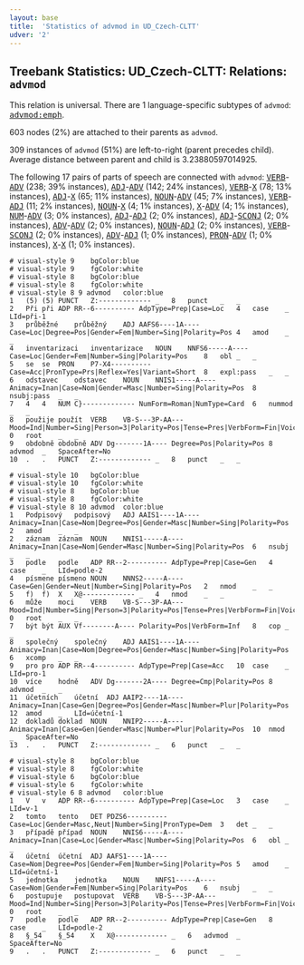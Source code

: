 ```yaml
---
layout: base
title:  'Statistics of advmod in UD_Czech-CLTT'
udver: '2'
---
```


## Treebank Statistics: UD_Czech-CLTT: Relations: `advmod`

This relation is universal.
There are 1 language-specific subtypes of `advmod`: <tt><a href="cs_cltt-dep-advmod-emph.html">advmod:emph</a></tt>.

603 nodes (2%) are attached to their parents as `advmod`.

309 instances of `advmod` (51%) are left-to-right (parent precedes child).
Average distance between parent and child is 3.23880597014925.

The following 17 pairs of parts of speech are connected with `advmod`: <tt><a href="cs_cltt-pos-VERB.html">VERB</a></tt>-<tt><a href="cs_cltt-pos-ADV.html">ADV</a></tt> (238; 39% instances), <tt><a href="cs_cltt-pos-ADJ.html">ADJ</a></tt>-<tt><a href="cs_cltt-pos-ADV.html">ADV</a></tt> (142; 24% instances), <tt><a href="cs_cltt-pos-VERB.html">VERB</a></tt>-<tt><a href="cs_cltt-pos-X.html">X</a></tt> (78; 13% instances), <tt><a href="cs_cltt-pos-ADJ.html">ADJ</a></tt>-<tt><a href="cs_cltt-pos-X.html">X</a></tt> (65; 11% instances), <tt><a href="cs_cltt-pos-NOUN.html">NOUN</a></tt>-<tt><a href="cs_cltt-pos-ADV.html">ADV</a></tt> (45; 7% instances), <tt><a href="cs_cltt-pos-VERB.html">VERB</a></tt>-<tt><a href="cs_cltt-pos-ADJ.html">ADJ</a></tt> (11; 2% instances), <tt><a href="cs_cltt-pos-NOUN.html">NOUN</a></tt>-<tt><a href="cs_cltt-pos-X.html">X</a></tt> (4; 1% instances), <tt><a href="cs_cltt-pos-X.html">X</a></tt>-<tt><a href="cs_cltt-pos-ADV.html">ADV</a></tt> (4; 1% instances), <tt><a href="cs_cltt-pos-NUM.html">NUM</a></tt>-<tt><a href="cs_cltt-pos-ADV.html">ADV</a></tt> (3; 0% instances), <tt><a href="cs_cltt-pos-ADJ.html">ADJ</a></tt>-<tt><a href="cs_cltt-pos-ADJ.html">ADJ</a></tt> (2; 0% instances), <tt><a href="cs_cltt-pos-ADJ.html">ADJ</a></tt>-<tt><a href="cs_cltt-pos-SCONJ.html">SCONJ</a></tt> (2; 0% instances), <tt><a href="cs_cltt-pos-ADV.html">ADV</a></tt>-<tt><a href="cs_cltt-pos-ADV.html">ADV</a></tt> (2; 0% instances), <tt><a href="cs_cltt-pos-NOUN.html">NOUN</a></tt>-<tt><a href="cs_cltt-pos-ADJ.html">ADJ</a></tt> (2; 0% instances), <tt><a href="cs_cltt-pos-VERB.html">VERB</a></tt>-<tt><a href="cs_cltt-pos-SCONJ.html">SCONJ</a></tt> (2; 0% instances), <tt><a href="cs_cltt-pos-ADV.html">ADV</a></tt>-<tt><a href="cs_cltt-pos-ADJ.html">ADJ</a></tt> (1; 0% instances), <tt><a href="cs_cltt-pos-PRON.html">PRON</a></tt>-<tt><a href="cs_cltt-pos-ADV.html">ADV</a></tt> (1; 0% instances), <tt><a href="cs_cltt-pos-X.html">X</a></tt>-<tt><a href="cs_cltt-pos-X.html">X</a></tt> (1; 0% instances).


~~~ conllu
# visual-style 9	bgColor:blue
# visual-style 9	fgColor:white
# visual-style 8	bgColor:blue
# visual-style 8	fgColor:white
# visual-style 8 9 advmod	color:blue
1	(5)	(5)	PUNCT	Z:-------------	_	8	punct	_	_
2	Při	při	ADP	RR--6----------	AdpType=Prep|Case=Loc	4	case	_	LId=při-1
3	průběžné	průběžný	ADJ	AAFS6----1A----	Case=Loc|Degree=Pos|Gender=Fem|Number=Sing|Polarity=Pos	4	amod	_	_
4	inventarizaci	inventarizace	NOUN	NNFS6-----A----	Case=Loc|Gender=Fem|Number=Sing|Polarity=Pos	8	obl	_	_
5	se	se	PRON	P7-X4----------	Case=Acc|PronType=Prs|Reflex=Yes|Variant=Short	8	expl:pass	_	_
6	odstavec	odstavec	NOUN	NNIS1-----A----	Animacy=Inan|Case=Nom|Gender=Masc|Number=Sing|Polarity=Pos	8	nsubj:pass	_	_
7	4	4	NUM	C}-------------	NumForm=Roman|NumType=Card	6	nummod	_	_
8	použije	použít	VERB	VB-S---3P-AA---	Mood=Ind|Number=Sing|Person=3|Polarity=Pos|Tense=Pres|VerbForm=Fin|Voice=Act	0	root	_	_
9	obdobně	obdobně	ADV	Dg-------1A----	Degree=Pos|Polarity=Pos	8	advmod	_	SpaceAfter=No
10	.	.	PUNCT	Z:-------------	_	8	punct	_	_

~~~


~~~ conllu
# visual-style 10	bgColor:blue
# visual-style 10	fgColor:white
# visual-style 8	bgColor:blue
# visual-style 8	fgColor:white
# visual-style 8 10 advmod	color:blue
1	Podpisový	podpisový	ADJ	AAIS1----1A----	Animacy=Inan|Case=Nom|Degree=Pos|Gender=Masc|Number=Sing|Polarity=Pos	2	amod	_	_
2	záznam	záznam	NOUN	NNIS1-----A----	Animacy=Inan|Case=Nom|Gender=Masc|Number=Sing|Polarity=Pos	6	nsubj	_	_
3	podle	podle	ADP	RR--2----------	AdpType=Prep|Case=Gen	4	case	_	LId=podle-2
4	písmene	písmeno	NOUN	NNNS2-----A----	Case=Gen|Gender=Neut|Number=Sing|Polarity=Pos	2	nmod	_	_
5	f)	f)	X	X@-------------	_	4	nmod	_	_
6	může	moci	VERB	VB-S---3P-AA---	Mood=Ind|Number=Sing|Person=3|Polarity=Pos|Tense=Pres|VerbForm=Fin|Voice=Act	0	root	_	_
7	být	být	AUX	Vf--------A----	Polarity=Pos|VerbForm=Inf	8	cop	_	_
8	společný	společný	ADJ	AAIS1----1A----	Animacy=Inan|Case=Nom|Degree=Pos|Gender=Masc|Number=Sing|Polarity=Pos	6	xcomp	_	_
9	pro	pro	ADP	RR--4----------	AdpType=Prep|Case=Acc	10	case	_	LId=pro-1
10	více	hodně	ADV	Dg-------2A----	Degree=Cmp|Polarity=Pos	8	advmod	_	_
11	účetních	účetní	ADJ	AAIP2----1A----	Animacy=Inan|Case=Gen|Degree=Pos|Gender=Masc|Number=Plur|Polarity=Pos	12	amod	_	LId=účetní-1
12	dokladů	doklad	NOUN	NNIP2-----A----	Animacy=Inan|Case=Gen|Gender=Masc|Number=Plur|Polarity=Pos	10	nmod	_	SpaceAfter=No
13	.	.	PUNCT	Z:-------------	_	6	punct	_	_

~~~


~~~ conllu
# visual-style 8	bgColor:blue
# visual-style 8	fgColor:white
# visual-style 6	bgColor:blue
# visual-style 6	fgColor:white
# visual-style 6 8 advmod	color:blue
1	V	v	ADP	RR--6----------	AdpType=Prep|Case=Loc	3	case	_	LId=v-1
2	tomto	tento	DET	PDZS6----------	Case=Loc|Gender=Masc,Neut|Number=Sing|PronType=Dem	3	det	_	_
3	případě	případ	NOUN	NNIS6-----A----	Animacy=Inan|Case=Loc|Gender=Masc|Number=Sing|Polarity=Pos	6	obl	_	_
4	účetní	účetní	ADJ	AAFS1----1A----	Case=Nom|Degree=Pos|Gender=Fem|Number=Sing|Polarity=Pos	5	amod	_	LId=účetní-1
5	jednotka	jednotka	NOUN	NNFS1-----A----	Case=Nom|Gender=Fem|Number=Sing|Polarity=Pos	6	nsubj	_	_
6	postupuje	postupovat	VERB	VB-S---3P-AA---	Mood=Ind|Number=Sing|Person=3|Polarity=Pos|Tense=Pres|VerbForm=Fin|Voice=Act	0	root	_	_
7	podle	podle	ADP	RR--2----------	AdpType=Prep|Case=Gen	8	case	_	LId=podle-2
8	§_54	§_54	X	X@-------------	_	6	advmod	_	SpaceAfter=No
9	.	.	PUNCT	Z:-------------	_	6	punct	_	_

~~~


